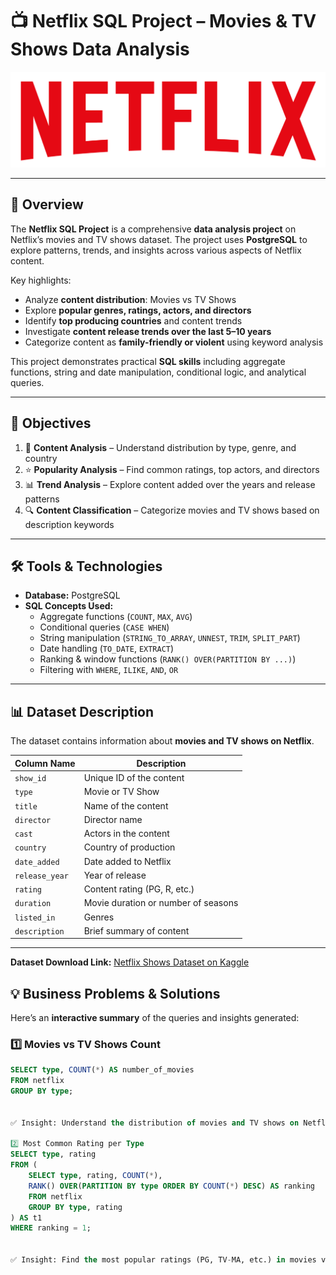 # 📺 Netflix SQL Project – Movies & TV Shows Data Analysis

![Netflix Logo](https://raw.githubusercontent.com/himanshujoshitech/Netflix_SQL_Project/main/logo.png)

---

## 🌟 Overview

The **Netflix SQL Project** is a comprehensive **data analysis project** on Netflix’s movies and TV shows dataset. The project uses **PostgreSQL** to explore patterns, trends, and insights across various aspects of Netflix content.

Key highlights:

- Analyze **content distribution**: Movies vs TV Shows  
- Explore **popular genres, ratings, actors, and directors**  
- Identify **top producing countries** and content trends  
- Investigate **content release trends over the last 5–10 years**  
- Categorize content as **family-friendly or violent** using keyword analysis  

This project demonstrates practical **SQL skills** including aggregate functions, string and date manipulation, conditional logic, and analytical queries.

---

## 🎯 Objectives

1. 📌 **Content Analysis** – Understand distribution by type, genre, and country  
2. ⭐ **Popularity Analysis** – Find common ratings, top actors, and directors  
3. 📊 **Trend Analysis** – Explore content added over the years and release patterns  
4. 🔍 **Content Classification** – Categorize movies and TV shows based on description keywords  

---

## 🛠️ Tools & Technologies

- **Database:** PostgreSQL  
- **SQL Concepts Used:**  
  - Aggregate functions (`COUNT`, `MAX`, `AVG`)  
  - Conditional queries (`CASE WHEN`)  
  - String manipulation (`STRING_TO_ARRAY`, `UNNEST`, `TRIM`, `SPLIT_PART`)  
  - Date handling (`TO_DATE`, `EXTRACT`)  
  - Ranking & window functions (`RANK() OVER(PARTITION BY ...)`)  
  - Filtering with `WHERE`, `ILIKE`, `AND`, `OR`  

---

## 📊 Dataset Description

The dataset contains information about **movies and TV shows on Netflix**.

| Column Name    | Description |
|----------------|-------------|
| `show_id`      | Unique ID of the content |
| `type`         | Movie or TV Show |
| `title`        | Name of the content |
| `director`     | Director name |
| `cast`         | Actors in the content |
| `country`      | Country of production |
| `date_added`   | Date added to Netflix |
| `release_year` | Year of release |
| `rating`       | Content rating (PG, R, etc.) |
| `duration`     | Movie duration or number of seasons |
| `listed_in`    | Genres |
| `description`  | Brief summary of content |

---

**Dataset Download Link:** [Netflix Shows Dataset on Kaggle](https://www.kaggle.com/datasets/shivamb/netflix-shows?resource=download)


## 💡 Business Problems & Solutions

Here’s an **interactive summary** of the queries and insights generated:

### 1️⃣ Movies vs TV Shows Count
```sql
SELECT type, COUNT(*) AS number_of_movies
FROM netflix
GROUP BY type;


✅ Insight: Understand the distribution of movies and TV shows on Netflix.

2️⃣ Most Common Rating per Type
SELECT type, rating
FROM (
    SELECT type, rating, COUNT(*),
    RANK() OVER(PARTITION BY type ORDER BY COUNT(*) DESC) AS ranking
    FROM netflix
    GROUP BY type, rating
) AS t1
WHERE ranking = 1;


✅ Insight: Find the most popular ratings (PG, TV-MA, etc.) in movies vs TV shows.
